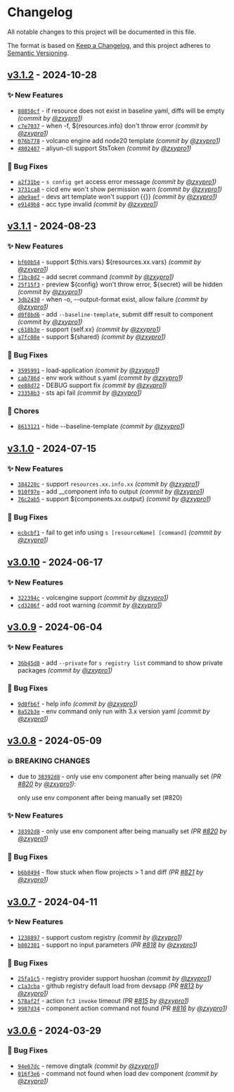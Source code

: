 # Changelog
All notable changes to this project will be documented in this file.

The format is based on [Keep a Changelog](https://keepachangelog.com/en/1.0.0/),
and this project adheres to [Semantic Versioning](https://semver.org/spec/v2.0.0.html).

## [v3.1.2] - 2024-10-28
### :sparkles: New Features
- [`88850cf`](https://github.com/Serverless-Devs/Serverless-Devs/commit/88850cf3c3b59ec732d4bf371359af44cd6c3be8) - if resource does not exist in baseline yaml, diffs will be empty *(commit by [@zxypro1](https://github.com/zxypro1))*
- [`c7e7037`](https://github.com/Serverless-Devs/Serverless-Devs/commit/c7e7037677f27a9c15913c4e6879201f34627d1c) - when -f, ${resources.info} don't throw error *(commit by [@zxypro1](https://github.com/zxypro1))*
- [`076b778`](https://github.com/Serverless-Devs/Serverless-Devs/commit/076b77802b64a576588f9a6c7fddcd3c5c051fab) - volcano engine add node20 template *(commit by [@zxypro1](https://github.com/zxypro1))*
- [`4802487`](https://github.com/Serverless-Devs/Serverless-Devs/commit/4802487894557d47a84157b12108fb2adc921f83) - aliyun-cli support StsToken *(commit by [@zxypro1](https://github.com/zxypro1))*

### :bug: Bug Fixes
- [`a2f31be`](https://github.com/Serverless-Devs/Serverless-Devs/commit/a2f31bec5f16cca57ad36d1cd032c42daed9da2e) - `s config get` access error message *(commit by [@zxypro1](https://github.com/zxypro1))*
- [`3731ca8`](https://github.com/Serverless-Devs/Serverless-Devs/commit/3731ca8797c0b91a530e5ca2b79f9e2315b4b697) - cicd env won't show permission warn *(commit by [@zxypro1](https://github.com/zxypro1))*
- [`a0e9aef`](https://github.com/Serverless-Devs/Serverless-Devs/commit/a0e9aef11b68bec32a73c34f5fb5ad0b1f2f7c92) - devs art template won't support {{}} *(commit by [@zxypro1](https://github.com/zxypro1))*
- [`e9149b8`](https://github.com/Serverless-Devs/Serverless-Devs/commit/e9149b8efc0a2e4e90cc2d606961017a65e21fff) - acc type invalid *(commit by [@zxypro1](https://github.com/zxypro1))*


## [v3.1.1] - 2024-08-23
### :sparkles: New Features
- [`bf60b54`](https://github.com/Serverless-Devs/Serverless-Devs/commit/bf60b545a539b80f2c6135b714c41f9ca16c75b3) - support ${this.vars} ${resources.xx.vars} *(commit by [@zxypro1](https://github.com/zxypro1))*
- [`f1bc8d2`](https://github.com/Serverless-Devs/Serverless-Devs/commit/f1bc8d20b0ba353bde6b19eb5a4d2e4a2a3798ec) - add secret command *(commit by [@zxypro1](https://github.com/zxypro1))*
- [`25f15f3`](https://github.com/Serverless-Devs/Serverless-Devs/commit/25f15f3d0c82ec125b7e5e4d7d68f85cb9dc3b6c) - preview ${config} won't throw error, ${secret} will be hidden *(commit by [@zxypro1](https://github.com/zxypro1))*
- [`3db2430`](https://github.com/Serverless-Devs/Serverless-Devs/commit/3db243055e6ab0fb3653e459bc476b2e44abb4db) - when -o, --output-format exist, allow failure *(commit by [@zxypro1](https://github.com/zxypro1))*
- [`d0f8bd6`](https://github.com/Serverless-Devs/Serverless-Devs/commit/d0f8bd6be63f7ab7aaccf195f38fbfaedaf1aa4a) - add `--baseline-template`, submit diff result to component *(commit by [@zxypro1](https://github.com/zxypro1))*
- [`c618b3e`](https://github.com/Serverless-Devs/Serverless-Devs/commit/c618b3eb16fb8adec3e7ec6be8ba1a70db621738) - support {self.xx} *(commit by [@zxypro1](https://github.com/zxypro1))*
- [`a7fc08e`](https://github.com/Serverless-Devs/Serverless-Devs/commit/a7fc08e373f74f7313d5f8191f25a4306588b951) - support ${shared} *(commit by [@zxypro1](https://github.com/zxypro1))*

### :bug: Bug Fixes
- [`3595991`](https://github.com/Serverless-Devs/Serverless-Devs/commit/3595991d7be8886590dd0623e4c44e124793d104) - load-application *(commit by [@zxypro1](https://github.com/zxypro1))*
- [`cab786d`](https://github.com/Serverless-Devs/Serverless-Devs/commit/cab786d13e8b63c2e951d002bf6bb1703f609977) - env work without s.yaml *(commit by [@zxypro1](https://github.com/zxypro1))*
- [`ee88d72`](https://github.com/Serverless-Devs/Serverless-Devs/commit/ee88d724f38058dfa8b48b9d14f0b56dcd6381d5) - DEBUG support fix *(commit by [@zxypro1](https://github.com/zxypro1))*
- [`23358b3`](https://github.com/Serverless-Devs/Serverless-Devs/commit/23358b3ecd0dfafa947ad30d044909f0a36205c3) - sts api fail *(commit by [@zxypro1](https://github.com/zxypro1))*

### :wrench: Chores
- [`8613121`](https://github.com/Serverless-Devs/Serverless-Devs/commit/86131211c11b802e46de54f987f04dbf2b3406d9) - hide --baseline-template *(commit by [@zxypro1](https://github.com/zxypro1))*


## [v3.1.0] - 2024-07-15
### :sparkles: New Features
- [`384220c`](https://github.com/Serverless-Devs/Serverless-Devs/commit/384220ca9c5b9c30f93b968207eb4ce179e4cbab) - support `resources.xx.info.xx` *(commit by [@zxypro1](https://github.com/zxypro1))*
- [`910f97e`](https://github.com/Serverless-Devs/Serverless-Devs/commit/910f97e602668ad23b451885a050e2524c5baf53) - add __component info to output *(commit by [@zxypro1](https://github.com/zxypro1))*
- [`76c2ab5`](https://github.com/Serverless-Devs/Serverless-Devs/commit/76c2ab5f4459ac221dc53bf0243b74f434bb990a) - support ${components.xx.output} *(commit by [@zxypro1](https://github.com/zxypro1))*

### :bug: Bug Fixes
- [`ecbcbf1`](https://github.com/Serverless-Devs/Serverless-Devs/commit/ecbcbf1a640c50dcb04ad47e1ec971253cf7ecb9) - fail to get info using `s [resourceName] [command]` *(commit by [@zxypro1](https://github.com/zxypro1))*


## [v3.0.10] - 2024-06-17
### :sparkles: New Features
- [`322394c`](https://github.com/Serverless-Devs/Serverless-Devs/commit/322394c34d006a22f49f18f095a0ae588db863e4) - volcengine support *(commit by [@zxypro1](https://github.com/zxypro1))*
- [`cd3206f`](https://github.com/Serverless-Devs/Serverless-Devs/commit/cd3206f7761d1fd51e06b4e88b0fd926a6067588) - add root warning *(commit by [@zxypro1](https://github.com/zxypro1))*


## [v3.0.9] - 2024-06-04
### :sparkles: New Features
- [`36b45d8`](https://github.com/Serverless-Devs/Serverless-Devs/commit/36b45d8d6adf8add31f87b0c6d435065746893ed) - add `--private` for `s registry list` command to show private packages *(commit by [@zxypro1](https://github.com/zxypro1))*

### :bug: Bug Fixes
- [`9d0fb6f`](https://github.com/Serverless-Devs/Serverless-Devs/commit/9d0fb6fd98e4aed436e15aea6ccc357f833f553e) - help info *(commit by [@zxypro1](https://github.com/zxypro1))*
- [`8a52b3e`](https://github.com/Serverless-Devs/Serverless-Devs/commit/8a52b3e8859ff3759a96864b86d8304148e636cf) - env command only run with 3.x version yaml *(commit by [@zxypro1](https://github.com/zxypro1))*


## [v3.0.8] - 2024-05-09
### :boom: BREAKING CHANGES
- due to [`38392d8`](https://github.com/Serverless-Devs/Serverless-Devs/commit/38392d8e961889213b361fadda60fbab182fbd1f) - only use env component after being manually set *(PR [#820](https://github.com/Serverless-Devs/Serverless-Devs/pull/820) by [@zxypro1](https://github.com/zxypro1))*:

  only use env component after being manually set (#820)


### :sparkles: New Features
- [`38392d8`](https://github.com/Serverless-Devs/Serverless-Devs/commit/38392d8e961889213b361fadda60fbab182fbd1f) - only use env component after being manually set *(PR [#820](https://github.com/Serverless-Devs/Serverless-Devs/pull/820) by [@zxypro1](https://github.com/zxypro1))*

### :bug: Bug Fixes
- [`b6b8494`](https://github.com/Serverless-Devs/Serverless-Devs/commit/b6b8494dc45b1038c132b3b9c2a2922add47c206) - flow stuck when flow projects > 1 and diff *(PR [#821](https://github.com/Serverless-Devs/Serverless-Devs/pull/821) by [@zxypro1](https://github.com/zxypro1))*


## [v3.0.7] - 2024-04-11
### :sparkles: New Features
- [`1238897`](https://github.com/Serverless-Devs/Serverless-Devs/commit/1238897ffea71ef540d542b3ea0df73fabaa9021) - support custom registry *(commit by [@zxypro1](https://github.com/zxypro1))*
- [`b802381`](https://github.com/Serverless-Devs/Serverless-Devs/commit/b802381f7ca5acd1758338743c2d190a746121e6) - support no input parameters *(PR [#818](https://github.com/Serverless-Devs/Serverless-Devs/pull/818) by [@zxypro1](https://github.com/zxypro1))*

### :bug: Bug Fixes
- [`25fa1c5`](https://github.com/Serverless-Devs/Serverless-Devs/commit/25fa1c523c705532de00c07a164bda824963b435) - registry provider support huoshan *(commit by [@zxypro1](https://github.com/zxypro1))*
- [`c1a3cba`](https://github.com/Serverless-Devs/Serverless-Devs/commit/c1a3cba3d8ed86f3ccd2c680b948b8721f17b75c) - github registry default load from devsapp *(PR [#813](https://github.com/Serverless-Devs/Serverless-Devs/pull/813) by [@zxypro1](https://github.com/zxypro1))*
- [`578af2f`](https://github.com/Serverless-Devs/Serverless-Devs/commit/578af2fcad5073e90bbbbce03cfaaf3066101876) - action `fc3 invoke` timeout *(PR [#815](https://github.com/Serverless-Devs/Serverless-Devs/pull/815) by [@zxypro1](https://github.com/zxypro1))*
- [`9987d34`](https://github.com/Serverless-Devs/Serverless-Devs/commit/9987d3438dee31cb29b7c15d3361c19983f8e379) - component action command not found *(PR [#816](https://github.com/Serverless-Devs/Serverless-Devs/pull/816) by [@zxypro1](https://github.com/zxypro1))*


## [v3.0.6] - 2024-03-29
### :bug: Bug Fixes
- [`94e67dc`](https://github.com/Serverless-Devs/Serverless-Devs/commit/94e67dc6eac0cca8861bc8ff8df5c551db017136) - remove dingtalk *(commit by [@zxypro1](https://github.com/zxypro1))*
- [`016f3e6`](https://github.com/Serverless-Devs/Serverless-Devs/commit/016f3e6b88e1ac23d4c7d3fa375a860f8ff390cd) - command not found when load dev component *(commit by [@zxypro1](https://github.com/zxypro1))*


[v3.0.6]: https://github.com/Serverless-Devs/Serverless-Devs/compare/v3.0.5...v3.0.6
[v3.0.7]: https://github.com/Serverless-Devs/Serverless-Devs/compare/v3.0.6...v3.0.7
[v3.0.8]: https://github.com/Serverless-Devs/Serverless-Devs/compare/v3.0.7...v3.0.8
[v3.0.9]: https://github.com/Serverless-Devs/Serverless-Devs/compare/v3.0.8...v3.0.9
[v3.0.10]: https://github.com/Serverless-Devs/Serverless-Devs/compare/v3.0.9...v3.0.10
[v3.1.0]: https://github.com/Serverless-Devs/Serverless-Devs/compare/v3.0.10...v3.1.0
[v3.1.1]: https://github.com/Serverless-Devs/Serverless-Devs/compare/v3.1.0...v3.1.1
[v3.1.2]: https://github.com/Serverless-Devs/Serverless-Devs/compare/v3.1.1...v3.1.2
